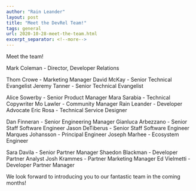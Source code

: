 ```yaml
---
author: "Rain Leander"
layout: post
title: "Meet the DevRel Team!"
tags: general
url: 2020-10-28-meet-the-team.html
excerpt_separator: <!--more-->
---
```


Meet the team! 

Mark Coleman - Director, Developer Relations

Thom Crowe - Marketing Manager
David McKay - Senior Technical Evangelist
Jeremy Tanner - Senior Technical Evangelist
<!--more-->
Alice Sowerby - Senior Product Manager
Mara Sarabia - Technical Copywriter
Mo Lawler - Community Manager
Rain Leander - Developer Advocate
Eric Rosa - Technical Service Designer

Dan Finneran - Senior Engineering Manager
Gianluca Arbezzano - Senior Staff Software Engineer
Jason DeTiberus - Senior Staff Software Engineer
Marques Johansson - Principal Engineer
Joseph Marhee - Ecosystem Engineer

Sara Davila - Senior Partner Manager
Shaedon Blackman - Developer Partner Analyst
Josh Krammes - Partner Marketing Manager
Ed Vielmetti - Developer Partner Manager

We look forward to introducing you to our fantastic team in the coming months!
